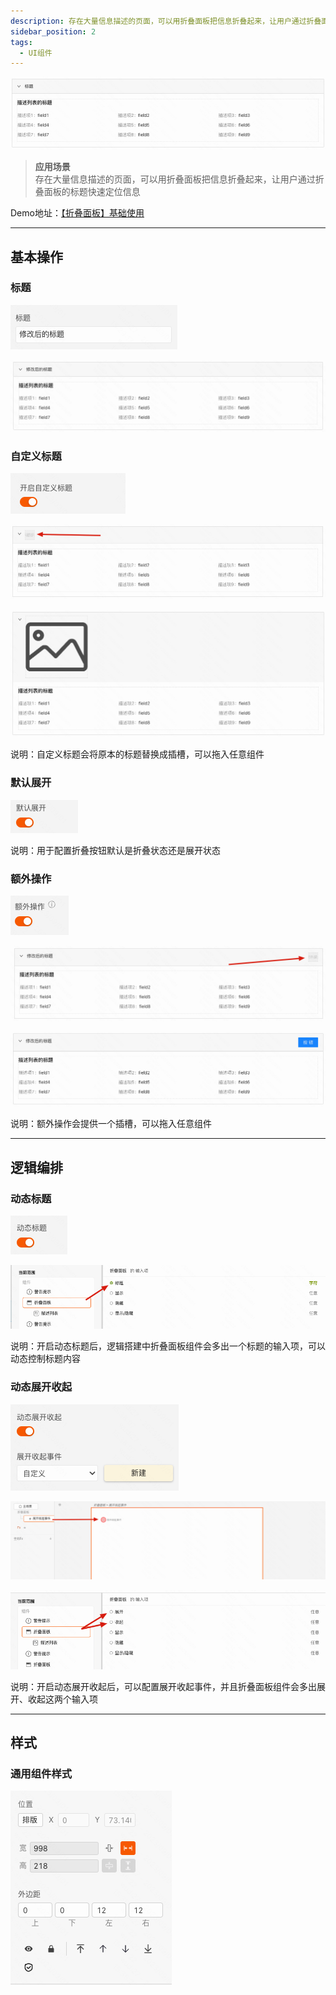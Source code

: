 ```yaml
---
description: 存在大量信息描述的页面，可以用折叠面板把信息折叠起来，让用户通过折叠面板的标题快速定位信息
sidebar_position: 2
tags:
  - UI组件
---
```



![Alt text](img/image.png)
> **应用场景**\
存在大量信息描述的页面，可以用折叠面板把信息折叠起来，让用户通过折叠面板的标题快速定位信息

Demo地址：[【折叠面板】基础使用](https://my.mybricks.world/mybricks-pc-page/index.html?id=473972905254981)

----

## 基本操作
### 标题
![Alt text](img/image-1.png)

![Alt text](img/image-2.png)

### 自定义标题
![Alt text](img/image-3.png)

![Alt text](img/image-4.png)

![Alt text](img/image-5.png)

说明：自定义标题会将原本的标题替换成插槽，可以拖入任意组件

### 默认展开
![Alt text](img/image-6.png)

说明：用于配置折叠按钮默认是折叠状态还是展开状态

### 额外操作
![Alt text](img/image-7.png)

![Alt text](img/image-8.png)

![Alt text](img/image-9.png)

说明：额外操作会提供一个插槽，可以拖入任意组件

----

## 逻辑编排
### 动态标题
![Alt text](img/image-10.png)

![Alt text](img/image-11.png)

说明：开启动态标题后，逻辑搭建中折叠面板组件会多出一个标题的输入项，可以动态控制标题内容

### 动态展开收起
![Alt text](img/image-12.png)

![Alt text](img/image-13.png)

![Alt text](img/image-14.png)

说明：开启动态展开收起后，可以配置展开收起事件，并且折叠面板组件会多出展开、收起这两个输入项

------
## 样式
### 通用组件样式
![Alt text](img/image-15.png)


